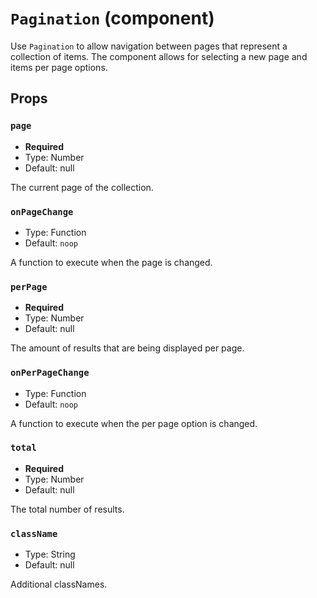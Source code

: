 `Pagination` (component)
========================

Use `Pagination` to allow navigation between pages that represent a collection of items.
The component allows for selecting a new page and items per page options.

Props
-----

### `page`

- **Required**
- Type: Number
- Default: null

The current page of the collection.

### `onPageChange`

- Type: Function
- Default: `noop`

A function to execute when the page is changed.

### `perPage`

- **Required**
- Type: Number
- Default: null

The amount of results that are being displayed per page.

### `onPerPageChange`

- Type: Function
- Default: `noop`

A function to execute when the per page option is changed.

### `total`

- **Required**
- Type: Number
- Default: null

The total number of results.

### `className`

- Type: String
- Default: null

Additional classNames.

